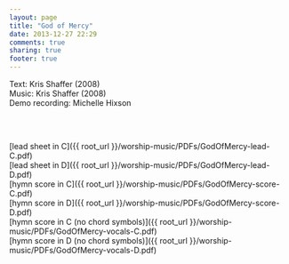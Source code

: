 ```yaml
---
layout: page
title: "God of Mercy"
date: 2013-12-27 22:29
comments: true
sharing: true
footer: true
---
```


Text: Kris Shaffer (2008)  
Music: Kris Shaffer (2008)  
Demo recording: Michelle Hixson  
<object CLASSID="clsid:02BF25D5-8C17-4B23-BC80-D3488ABDDC6B" width="320" height="16" CODEBASE="http://www.apple.com/qtactivex/qtplugin.cab">
<param name="src" value="GodOfMercy.m4a">
<param name="qtsrc" value="{{ root_url }}/worship-music/audio/GodOfMercy.m4a">
<param name="autoplay" value="true">
<param name="loop" value="false">
<param name="controller" value="true">
<embed src="GodOfMercy.m4a" qtsrc="{{ root_url }}/worship-music/audio/GodOfMercy.m4a" width="320" height="16" autoplay="false" loop="false" controller="true" pluginspage="http://www.apple.com/quicktime/"></embed>
</object><br/><br/>

[lead sheet in C]({{ root_url }}/worship-music/PDFs/GodOfMercy-lead-C.pdf)  
[lead sheet in D]({{ root_url }}/worship-music/PDFs/GodOfMercy-lead-D.pdf)  
[hymn score in C]({{ root_url }}/worship-music/PDFs/GodOfMercy-score-C.pdf)  
[hymn score in D]({{ root_url }}/worship-music/PDFs/GodOfMercy-score-D.pdf)  
[hymn score in C (no chord symbols)]({{ root_url }}/worship-music/PDFs/GodOfMercy-vocals-C.pdf)  
[hymn score in D (no chord symbols)]({{ root_url }}/worship-music/PDFs/GodOfMercy-vocals-D.pdf)  


